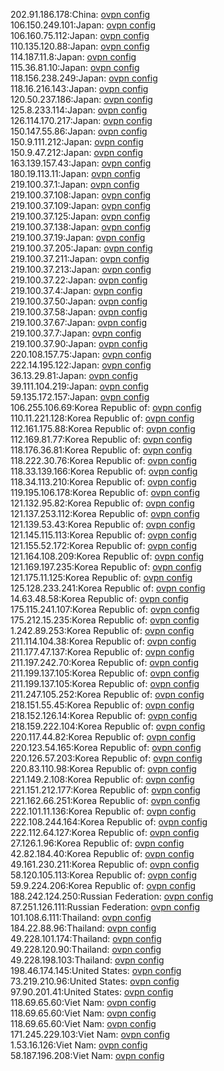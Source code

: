 202.91.186.178:China: [ovpn config](vpn/202_91_186_178.ovpn)  
106.150.249.101:Japan: [ovpn config](vpn/106_150_249_101.ovpn)  
106.160.75.112:Japan: [ovpn config](vpn/106_160_75_112.ovpn)  
110.135.120.88:Japan: [ovpn config](vpn/110_135_120_88.ovpn)  
114.187.11.8:Japan: [ovpn config](vpn/114_187_11_8.ovpn)  
115.36.81.10:Japan: [ovpn config](vpn/115_36_81_10.ovpn)  
118.156.238.249:Japan: [ovpn config](vpn/118_156_238_249.ovpn)  
118.16.216.143:Japan: [ovpn config](vpn/118_16_216_143.ovpn)  
120.50.237.186:Japan: [ovpn config](vpn/120_50_237_186.ovpn)  
125.8.233.114:Japan: [ovpn config](vpn/125_8_233_114.ovpn)  
126.114.170.217:Japan: [ovpn config](vpn/126_114_170_217.ovpn)  
150.147.55.86:Japan: [ovpn config](vpn/150_147_55_86.ovpn)  
150.9.111.212:Japan: [ovpn config](vpn/150_9_111_212.ovpn)  
150.9.47.212:Japan: [ovpn config](vpn/150_9_47_212.ovpn)  
163.139.157.43:Japan: [ovpn config](vpn/163_139_157_43.ovpn)  
180.19.113.11:Japan: [ovpn config](vpn/180_19_113_11.ovpn)  
219.100.37.1:Japan: [ovpn config](vpn/219_100_37_1.ovpn)  
219.100.37.108:Japan: [ovpn config](vpn/219_100_37_108.ovpn)  
219.100.37.109:Japan: [ovpn config](vpn/219_100_37_109.ovpn)  
219.100.37.125:Japan: [ovpn config](vpn/219_100_37_125.ovpn)  
219.100.37.138:Japan: [ovpn config](vpn/219_100_37_138.ovpn)  
219.100.37.19:Japan: [ovpn config](vpn/219_100_37_19.ovpn)  
219.100.37.205:Japan: [ovpn config](vpn/219_100_37_205.ovpn)  
219.100.37.211:Japan: [ovpn config](vpn/219_100_37_211.ovpn)  
219.100.37.213:Japan: [ovpn config](vpn/219_100_37_213.ovpn)  
219.100.37.22:Japan: [ovpn config](vpn/219_100_37_22.ovpn)  
219.100.37.4:Japan: [ovpn config](vpn/219_100_37_4.ovpn)  
219.100.37.50:Japan: [ovpn config](vpn/219_100_37_50.ovpn)  
219.100.37.58:Japan: [ovpn config](vpn/219_100_37_58.ovpn)  
219.100.37.67:Japan: [ovpn config](vpn/219_100_37_67.ovpn)  
219.100.37.7:Japan: [ovpn config](vpn/219_100_37_7.ovpn)  
219.100.37.90:Japan: [ovpn config](vpn/219_100_37_90.ovpn)  
220.108.157.75:Japan: [ovpn config](vpn/220_108_157_75.ovpn)  
222.14.195.122:Japan: [ovpn config](vpn/222_14_195_122.ovpn)  
36.13.29.81:Japan: [ovpn config](vpn/36_13_29_81.ovpn)  
39.111.104.219:Japan: [ovpn config](vpn/39_111_104_219.ovpn)  
59.135.172.157:Japan: [ovpn config](vpn/59_135_172_157.ovpn)  
106.255.106.69:Korea Republic of: [ovpn config](vpn/106_255_106_69.ovpn)  
110.11.221.128:Korea Republic of: [ovpn config](vpn/110_11_221_128.ovpn)  
112.161.175.88:Korea Republic of: [ovpn config](vpn/112_161_175_88.ovpn)  
112.169.81.77:Korea Republic of: [ovpn config](vpn/112_169_81_77.ovpn)  
118.176.36.81:Korea Republic of: [ovpn config](vpn/118_176_36_81.ovpn)  
118.222.30.76:Korea Republic of: [ovpn config](vpn/118_222_30_76.ovpn)  
118.33.139.166:Korea Republic of: [ovpn config](vpn/118_33_139_166.ovpn)  
118.34.113.210:Korea Republic of: [ovpn config](vpn/118_34_113_210.ovpn)  
119.195.106.178:Korea Republic of: [ovpn config](vpn/119_195_106_178.ovpn)  
121.132.95.82:Korea Republic of: [ovpn config](vpn/121_132_95_82.ovpn)  
121.137.253.112:Korea Republic of: [ovpn config](vpn/121_137_253_112.ovpn)  
121.139.53.43:Korea Republic of: [ovpn config](vpn/121_139_53_43.ovpn)  
121.145.115.113:Korea Republic of: [ovpn config](vpn/121_145_115_113.ovpn)  
121.155.52.172:Korea Republic of: [ovpn config](vpn/121_155_52_172.ovpn)  
121.164.108.209:Korea Republic of: [ovpn config](vpn/121_164_108_209.ovpn)  
121.169.197.235:Korea Republic of: [ovpn config](vpn/121_169_197_235.ovpn)  
121.175.11.125:Korea Republic of: [ovpn config](vpn/121_175_11_125.ovpn)  
125.128.233.241:Korea Republic of: [ovpn config](vpn/125_128_233_241.ovpn)  
14.63.48.58:Korea Republic of: [ovpn config](vpn/14_63_48_58.ovpn)  
175.115.241.107:Korea Republic of: [ovpn config](vpn/175_115_241_107.ovpn)  
175.212.15.235:Korea Republic of: [ovpn config](vpn/175_212_15_235.ovpn)  
1.242.89.253:Korea Republic of: [ovpn config](vpn/1_242_89_253.ovpn)  
211.114.104.38:Korea Republic of: [ovpn config](vpn/211_114_104_38.ovpn)  
211.177.47.137:Korea Republic of: [ovpn config](vpn/211_177_47_137.ovpn)  
211.197.242.70:Korea Republic of: [ovpn config](vpn/211_197_242_70.ovpn)  
211.199.137.105:Korea Republic of: [ovpn config](vpn/211_199_137_105.ovpn)  
211.199.137.105:Korea Republic of: [ovpn config](vpn/211_199_137_105.ovpn)  
211.247.105.252:Korea Republic of: [ovpn config](vpn/211_247_105_252.ovpn)  
218.151.55.45:Korea Republic of: [ovpn config](vpn/218_151_55_45.ovpn)  
218.152.126.14:Korea Republic of: [ovpn config](vpn/218_152_126_14.ovpn)  
218.159.222.104:Korea Republic of: [ovpn config](vpn/218_159_222_104.ovpn)  
220.117.44.82:Korea Republic of: [ovpn config](vpn/220_117_44_82.ovpn)  
220.123.54.165:Korea Republic of: [ovpn config](vpn/220_123_54_165.ovpn)  
220.126.57.203:Korea Republic of: [ovpn config](vpn/220_126_57_203.ovpn)  
220.83.110.98:Korea Republic of: [ovpn config](vpn/220_83_110_98.ovpn)  
221.149.2.108:Korea Republic of: [ovpn config](vpn/221_149_2_108.ovpn)  
221.151.212.177:Korea Republic of: [ovpn config](vpn/221_151_212_177.ovpn)  
221.162.66.251:Korea Republic of: [ovpn config](vpn/221_162_66_251.ovpn)  
222.101.11.136:Korea Republic of: [ovpn config](vpn/222_101_11_136.ovpn)  
222.108.244.164:Korea Republic of: [ovpn config](vpn/222_108_244_164.ovpn)  
222.112.64.127:Korea Republic of: [ovpn config](vpn/222_112_64_127.ovpn)  
27.126.1.96:Korea Republic of: [ovpn config](vpn/27_126_1_96.ovpn)  
42.82.184.40:Korea Republic of: [ovpn config](vpn/42_82_184_40.ovpn)  
49.161.230.211:Korea Republic of: [ovpn config](vpn/49_161_230_211.ovpn)  
58.120.105.113:Korea Republic of: [ovpn config](vpn/58_120_105_113.ovpn)  
59.9.224.206:Korea Republic of: [ovpn config](vpn/59_9_224_206.ovpn)  
188.242.124.250:Russian Federation: [ovpn config](vpn/188_242_124_250.ovpn)  
87.251.126.111:Russian Federation: [ovpn config](vpn/87_251_126_111.ovpn)  
101.108.6.111:Thailand: [ovpn config](vpn/101_108_6_111.ovpn)  
184.22.88.96:Thailand: [ovpn config](vpn/184_22_88_96.ovpn)  
49.228.101.174:Thailand: [ovpn config](vpn/49_228_101_174.ovpn)  
49.228.120.90:Thailand: [ovpn config](vpn/49_228_120_90.ovpn)  
49.228.198.103:Thailand: [ovpn config](vpn/49_228_198_103.ovpn)  
198.46.174.145:United States: [ovpn config](vpn/198_46_174_145.ovpn)  
73.219.210.96:United States: [ovpn config](vpn/73_219_210_96.ovpn)  
97.90.201.41:United States: [ovpn config](vpn/97_90_201_41.ovpn)  
118.69.65.60:Viet Nam: [ovpn config](vpn/118_69_65_60.ovpn)  
118.69.65.60:Viet Nam: [ovpn config](vpn/118_69_65_60.ovpn)  
118.69.65.60:Viet Nam: [ovpn config](vpn/118_69_65_60.ovpn)  
171.245.229.103:Viet Nam: [ovpn config](vpn/171_245_229_103.ovpn)  
1.53.16.126:Viet Nam: [ovpn config](vpn/1_53_16_126.ovpn)  
58.187.196.208:Viet Nam: [ovpn config](vpn/58_187_196_208.ovpn)  
